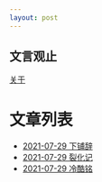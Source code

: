 ```yaml
---
layout: post
---
```


## 文言观止

[关于](./about)

# 文章列表
- [2021-07-29 下铺辞](./posts/下铺辞)
- [2021-07-29 裂化记](./posts/裂化记)
- [2021-07-29 冷酷铭](./posts/冷酷铭)
